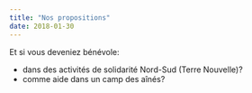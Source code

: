 ```yaml
---
title: "Nos propositions"
date: 2018-01-30
---
```


Et si vous deveniez bénévole:

- dans des activités de solidarité Nord-Sud (Terre Nouvelle)?
- comme aide dans un camp des aînés?
